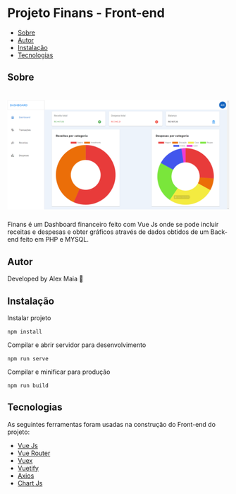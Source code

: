 # Projeto Finans - Front-end
* [Sobre](#Sobre)
* [Autor](#Autor)
* [Instalação](#Instalação)
* [Tecnologias](#Tecnologias)

## Sobre
<h1 align="center">
  <img alt="finans" src="./src/assets/screenshot-finans.png" />
</h1>
<p>Finans é um Dashboard financeiro feito com Vue Js onde se pode incluir receitas e despesas e obter gráficos através de dados obtidos de um Back-end feito em PHP e MYSQL.</p>

## Autor
Developed by Alex Maia 🚀

## Instalação
Instalar projeto
```
npm install
```

Compilar e abrir servidor para desenvolvimento
```
npm run serve
```

Compilar e minificar para produção
```
npm run build
```

## Tecnologias
As seguintes ferramentas foram usadas na construção do Front-end do projeto:

- [Vue Js](https://vuejs.org/)
- [Vue Router](https://router.vuejs.org)
- [Vuex](https://vuex.vuejs.org)
- [Vuetify](https://vuetify.com/en/)
- [Axios](https://axios-http.com/)
- [Chart Js](https://www.chartjs.org/)